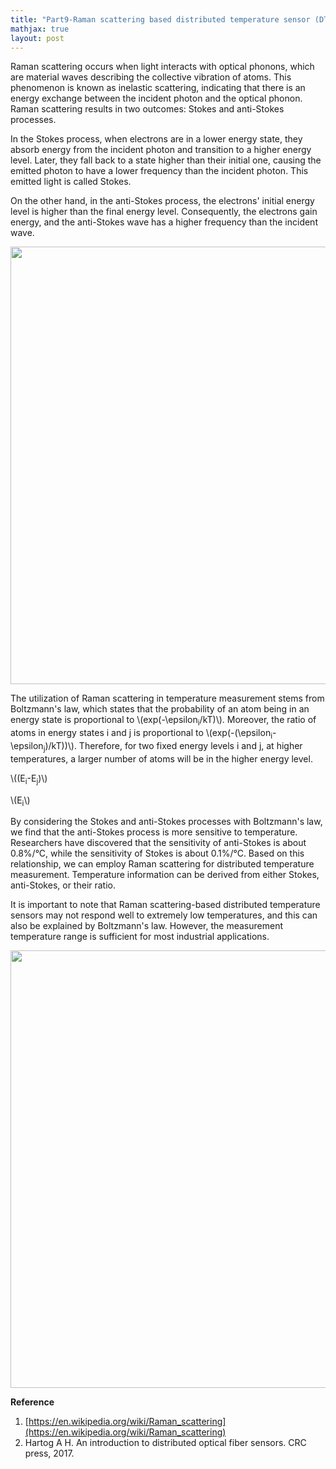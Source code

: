 ```yaml
---
title: "Part9-Raman scattering based distributed temperature sensor (DTS)"
mathjax: true
layout: post
---
```

Raman scattering occurs when light interacts with optical phonons, which are material waves describing the collective vibration of atoms. This phenomenon is known as inelastic scattering, indicating that there is an energy exchange between the incident photon and the optical phonon. Raman scattering results in two outcomes: Stokes and anti-Stokes processes.

In the Stokes process, when electrons are in a lower energy state, they absorb energy from the incident photon and transition to a higher energy level. Later, they fall back to a state higher than their initial one, causing the emitted photon to have a lower frequency than the incident photon. This emitted light is called Stokes.

On the other hand, in the anti-Stokes process, the electrons' initial energy level is higher than the final energy level. Consequently, the electrons gain energy, and the anti-Stokes wave has a higher frequency than the incident wave.

<div align="center">
<a href="url"><img src="https://raw.githubusercontent.com/haleywuhuan/profile/master/assets/blog9_fig1.jpg" align="center" width="700"></a>
</div>

The utilization of Raman scattering in temperature measurement stems from Boltzmann's law, which states that the probability of an atom being in an energy state is proportional to \\(exp(-\epsilon<sub>i</sub>/kT)\\). Moreover, the ratio of atoms in energy states i and j is proportional to \\(exp(-(\epsilon<sub>i</sub>-\epsilon<sub>j</sub>)/kT))\\). Therefore, for two fixed energy levels i and j, at higher temperatures, a larger number of atoms will be in the higher energy level.

\\((E<sub>i</sub>-E<sub>j</sub>)\\)

\\(E<sub>i</sub>\\)

By considering the Stokes and anti-Stokes processes with Boltzmann's law, we find that the anti-Stokes process is more sensitive to temperature. Researchers have discovered that the sensitivity of anti-Stokes is about 0.8%/&deg;C, while the sensitivity of Stokes is about 0.1%/&deg;C. Based on this relationship, we can employ Raman scattering for distributed temperature measurement. Temperature information can be derived from either Stokes, anti-Stokes, or their ratio.

It is important to note that Raman scattering-based distributed temperature sensors may not respond well to extremely low temperatures, and this can also be explained by Boltzmann's law. However, the measurement temperature range is sufficient for most industrial applications.

<div align="center">
<a href="url"><img src="https://raw.githubusercontent.com/haleywuhuan/profile/master/assets/blog9_fig2.jpg" align="center" width="700"></a>
</div>

**Reference**
1. [https://en.wikipedia.org/wiki/Raman_scattering](https://en.wikipedia.org/wiki/Raman_scattering)
2. Hartog A H. An introduction to distributed optical fiber sensors. CRC press, 2017.


